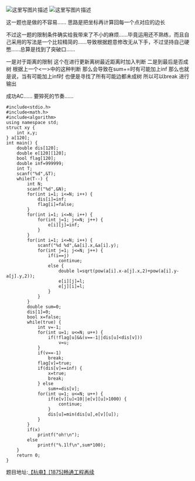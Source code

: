 ![这里写图片描述](http://img.blog.csdn.net/20160220040026467)
![这里写图片描述](http://img.blog.csdn.net/20160220040037905)

这一题也是做的不容易……
思路是把坐标再计算回每一个点对应的边长

不过这一题的限制条件确实给我带来了不小的麻烦……毕竟运用还不熟练，而且自己采用的写法是一个比较精简的……导致根据题意修改无从下手，不过坚持自己硬憋……总算是找到了突破口……

一是对于距离的限制
这个在进行更新离树最近距离时加入判断
二是到最后是否成树
根据上一个<一>中的这种判断
那么会导致在sum+=时有可能加上inf
那么也就是说，当有可能加上inf时
也便是寻找了所有可能边都未成树
所以可以break 进行输出

成功AC……
要猝死的节奏……

```
#include<stdio.h>
#include<math.h>
#include<algorithm>
using namespace std;
struct xy {
	int x,y;
} a[120];
int main() {
	double dis[120];
	double e[120][120];
	bool flag[120];
	double inf=999999;
	int T;
	scanf("%d",&T);
	while(T--) {
		int N;
		scanf("%d",&N);
		for(int i=1; i<=N; i++) {
			dis[i]=inf;
			flag[i]=false;
		}
		for(int i=1; i<=N; i++) {
			for(int j=1; j<=N; j++) {
				e[i][j]=inf;
			}
		}
		for(int i=1; i<=N; i++) {
			scanf("%d %d",&a[i].x,&a[i].y);
			for(int j=1; j<=N; j++) {
				if(i==j)
					continue;
				else {
					double l=sqrt(pow(a[i].x-a[j].x,2)+pow(a[i].y-a[j].y,2));
					e[i][j]=l;
					e[j][i]=l;
				}
			}
		}
		double sum=0;
		dis[1]=0;
		bool x=false;
		while(true) {
			int v=-1;
			for(int u=1; u<=N; u++) {
				if(!flag[u]&&(v==-1||dis[u]<dis[v]))
					v=u;
			}
			if(v==-1)
				break;
			flag[v]=true;
			if(dis[v]==inf) {
				x=true;
				break;
			} else
				sum+=dis[v];
			for(int u=1; u<=N; u++) {
				if(e[v][u]<10||e[v][u]>1000) {
					continue;
				}
				dis[u]=min(dis[u],e[v][u]);
			}
		}
		if(x)
			printf("oh!\n");
		else
			printf("%.1lf\n",sum*100);
	}
	return 0;
}

```


题目地址:[【杭电】[1875]畅通工程再续](http://acm.hdu.edu.cn/showproblem.php?pid=1875)